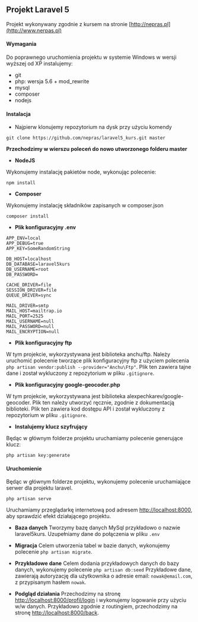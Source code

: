 ## Projekt Laravel 5

Projekt wykonywany zgodnie z kursem na stronie [http://nepras.pl](http://www.nerpas.pl)

#### Wymagania
Do poprawnego uruchomienia projektu w systemie Windows w wersji wyższej od XP instalujemy:
- git
- php: wersja 5.6 + mod_rewrite
- mysql
- composer
- nodejs

#### Instalacja
- Najpierw klonujemy repozytorium na dysk przy użyciu komendy 
~~~
git clone https://github.com/nepras/laravel5_kurs.git master
~~~

**Przechodzimy w wierszu poleceń do nowo utworzonego folderu master**

- **NodeJS**

Wykonujemy instalację pakietów node, wykonując polecenie:
~~~
npm install
~~~

- **Composer**

Wykonujemy instalację składników zapisanych w composer.json
~~~
composer install
~~~

- **Plik konfiguracyjny .env**
~~~
APP_ENV=local
APP_DEBUG=true
APP_KEY=SomeRandomString

DB_HOST=localhost
DB_DATABASE=laravel5kurs
DB_USERNAME=root
DB_PASSWORD=

CACHE_DRIVER=file
SESSION_DRIVER=file
QUEUE_DRIVER=sync

MAIL_DRIVER=smtp
MAIL_HOST=mailtrap.io
MAIL_PORT=2525
MAIL_USERNAME=null
MAIL_PASSWORD=null
MAIL_ENCRYPTION=null
~~~

- **Plik konfiguracyjny ftp**

W tym projekcie, wykorzystywana jest biblioteka anchu/ftp. Należy uruchomić polecenie tworzące plik
konfiguracyjny ftp z użyciem polecenia `php artisan vendor:publish --provider="Anchu\Ftp"`. Plik ten zawiera
tajne dane i został wykluczony z repozytorium w pliku `.gitignore`.

- **Plik konfiguracyjny google-geocoder.php**

W tym projekcie, wykorzystywana jest biblioteka alexpechkarev/google-geocoder. Plik ten należy utworzyć ręcznie,
zgodnie z dokumentacją biblioteki. Plik ten zawiera
kod dostępu API i został wykluczony z repozytorium w pliku `.gitignore`.

- **Instalujemy klucz szyfrujący** 

Będąc w głównym folderze projektu
uruchamiamy polecenie generujące klucz:
~~~
php artisan key:generate
~~~

#### Uruchomienie
Będąc w głównym folderze projektu, wykonujemy polecenie uruchamiające serwer
dla projektu laravel.
~~~
php artisan serve
~~~
Uruchamiamy przeglądarkę internetową pod adresem [http://localhost:8000](http://localhost:8000), aby
sprawdzić efekt działającego projektu.

- **Baza danych**
Tworzymy bazę danych MySql przykładowo o nazwie laravel5kurs. Uzupełniamy dane do połączenia w pliku `.env`

- **Migracja**
Celem utworzenia tabel w bazie danych, wykonujemy polecenie `php artisan migrate`.

- **Przykładowe dane**
Celem dodania przykładowych danych do bazy danych, wykonujemy polecenie `php artisan db:seed`
Przykładowe dane, zawierają autoryzację dla użytkownika o adresie email: `nowak@email.com`, z przypisanym hasłem `nowak`.

- **Podgląd działania**
Przechodzimy na stronę [http://localhost:8000/profil/login](http://localhost:8000/profil/login) i wykonujemy 
logowanie przy użyciu w/w danych. Przykładowo zgodnie z routingiem, przechodzimy na stronę 
[http://localhost:8000/back](http://localhost:8000/back).

